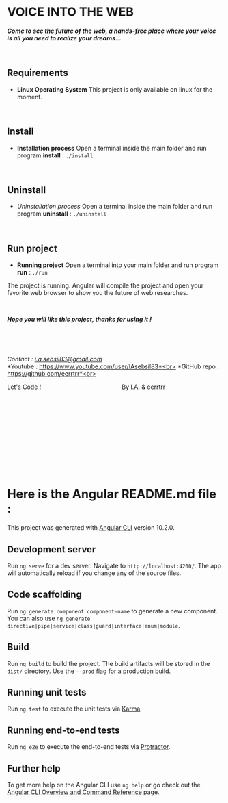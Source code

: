 # **VOICE INTO THE WEB**

***Come to see the future of the web, a hands-free place where your voice is all you need to realize your dreams...*** 



&nbsp;

## Requirements

- **Linux Operating System**
This project is only available on linux for the moment.

&nbsp;



## Install

- **Installation process**
Open a terminal inside the main folder and run program **install** :
`./install`

&nbsp;



## Uninstall

- *Uninstallation process*
Open a terminal inside the main folder and run program **uninstall** :
`./uninstall`

&nbsp;


## Run project

- **Running project**
Open a terminal into your main folder and run program **run** :
`./run`

The project is running.
Angular will compile the project and open your favorite web browser to show you the future of web researches.

&nbsp;

***Hope you will like this project, thanks for using it !***


&nbsp;

&nbsp;


*Contact     : i.a.sebsil83@gmail.com*<br>
*Youtube     : https://www.youtube.com/user/IAsebsil83*<br>
*GitHub repo : https://github.com/eerrtrr*<br>

Let's Code ! &nbsp;&nbsp;&nbsp;&nbsp;&nbsp;&nbsp;&nbsp;
&nbsp;&nbsp;&nbsp;&nbsp;&nbsp;&nbsp;&nbsp;&nbsp;&nbsp;
&nbsp;&nbsp;&nbsp;&nbsp;&nbsp;&nbsp;&nbsp;&nbsp;&nbsp;
&nbsp;&nbsp;&nbsp;&nbsp;&nbsp;&nbsp;&nbsp;&nbsp;&nbsp;
&nbsp;&nbsp;&nbsp;&nbsp;&nbsp;&nbsp;&nbsp;&nbsp;&nbsp;By I.A. & eerrtrr

&nbsp;

&nbsp;

&nbsp;

&nbsp;

&nbsp;

&nbsp;

# Here is the Angular README.md file :

This project was generated with [Angular CLI](https://github.com/angular/angular-cli) version 10.2.0.

## Development server

Run `ng serve` for a dev server. Navigate to `http://localhost:4200/`. The app will automatically reload if you change any of the source files.

## Code scaffolding

Run `ng generate component component-name` to generate a new component. You can also use `ng generate directive|pipe|service|class|guard|interface|enum|module`.

## Build

Run `ng build` to build the project. The build artifacts will be stored in the `dist/` directory. Use the `--prod` flag for a production build.

## Running unit tests

Run `ng test` to execute the unit tests via [Karma](https://karma-runner.github.io).

## Running end-to-end tests

Run `ng e2e` to execute the end-to-end tests via [Protractor](http://www.protractortest.org/).

## Further help

To get more help on the Angular CLI use `ng help` or go check out the [Angular CLI Overview and Command Reference](https://angular.io/cli) page.
